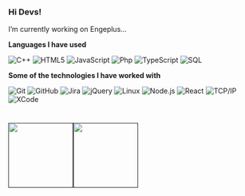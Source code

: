 ### Hi Devs! 
  I’m currently working on Engeplus...  
 
**Languages I have used**


![C++](https://img.shields.io/badge/-C++-000000?style=flat&logo=C%2B%2B&logoColor=00599C)
![HTML5](https://img.shields.io/badge/-HTML5-000000?style=flat&logo=HTML5)
![JavaScript](https://img.shields.io/badge/-JavaScript-000000?style=flat&logo=javascript)
![Php](https://img.shields.io/badge/-Php-000000?style=flat&logo=php)
![TypeScript](https://img.shields.io/badge/-TypeScript-000000?style=flat&logo=typescript&logoColor=007ACC)
![SQL](https://img.shields.io/badge/-SQL-000000?style=flat&logo=MySQL)

**Some of the technologies I have worked with**

![Git](https://img.shields.io/badge/-Git-000000?style=flat&logo=git&logoColor=F05032)
![GitHub](https://img.shields.io/badge/-GitHub-000000?style=flat&logo=github&logoColor=FFFFFF)
![Jira](https://img.shields.io/badge/-Jira-000000?style=flat&logo=jira-software&logoColor=white&logoColor=0052CC)
![jQuery](https://img.shields.io/badge/-jQuery-000000?style=flat&logo=jQuery&logoColor=0769AD)
![Linux](https://img.shields.io/badge/-Linux-000000?style=flat&logo=linux&logoColor=FCC624)
![Node.js](https://img.shields.io/badge/-Node.js-000000?style=flat&logo=node.js&logoColor=339933)
![React](https://img.shields.io/badge/-React-000000?style=flat&logo=React&logoColor=61DAFB)
![TCP/IP](https://img.shields.io/badge/-TCP/IP-000000?style=flat&logo=cisco&logoColor=white)
![XCode](https://img.shields.io/badge/-XCode-000000?style=flat&logo=XCode&logoColor=1575F9)


<h1>
    <a href="">
        <img align="" height='130px' src="https://github-readme-stats.vercel.app/api?username=PatrickNascimento&hide_title=true&show_icons=true&include_all_commits=true&line_height=21&bg_color=0&theme=graywhite" /><img align="" height='130px' src="https://github-readme-stats.vercel.app/api/top-langs/?username=PatrickNascimento&hide_title=true&layout=compact&bg_color=0&theme=graywhite" />
    </a>
</h1>
